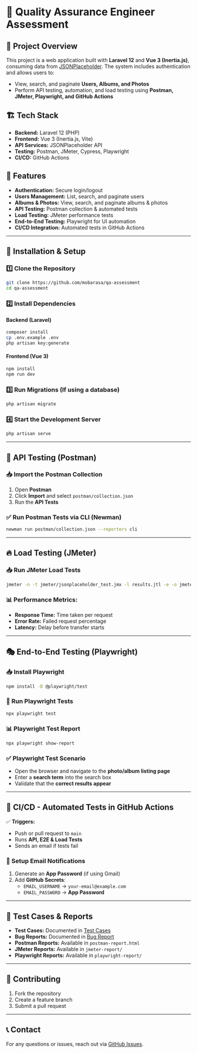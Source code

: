# 🚀 Quality Assurance Engineer Assessment

## 📌 Project Overview
This project is a web application built with **Laravel 12** and **Vue 3 (Inertia.js)**, consuming data from [JSONPlaceholder](https://jsonplaceholder.typicode.com/). The system includes authentication and allows users to:
- View, search, and paginate **Users, Albums, and Photos**
- Perform API testing, automation, and load testing using **Postman, JMeter, Playwright, and GitHub Actions**

## 🏗️ Tech Stack
- **Backend:** Laravel 12 (PHP)
- **Frontend:** Vue 3 (Inertia.js, Vite)
- **API Services:** JSONPlaceholder API
- **Testing:** Postman, JMeter, Cypress, Playwright
- **CI/CD:** GitHub Actions

## 📜 Features
- **Authentication:** Secure login/logout
- **Users Management:** List, search, and paginate users
- **Albums & Photos:** View, search, and paginate albums & photos
- **API Testing:** Postman collection & automated tests
- **Load Testing:** JMeter performance tests
- **End-to-End Testing:** Playwright for UI automation
- **CI/CD Integration:** Automated tests in GitHub Actions

---

## 🔧 Installation & Setup
### 1️⃣ Clone the Repository
```sh
git clone https://github.com/mobarasa/qa-assessment
cd qa-assessment
```
### 2️⃣ Install Dependencies
#### Backend (Laravel)
```sh
composer install
cp .env.example .env
php artisan key:generate
```
#### Frontend (Vue 3)
```sh
npm install
npm run dev
```
### 3️⃣ Run Migrations (If using a database)
```sh
php artisan migrate
```
### 4️⃣ Start the Development Server
```sh
php artisan serve
```

---

## 🚀 API Testing (Postman)
### 📥 Import the Postman Collection
1. Open **Postman**
2. Click **Import** and select `postman/collection.json`
3. Run the **API Tests**

### ✅ Run Postman Tests via CLI (Newman)
```sh
newman run postman/collection.json --reporters cli
```

---

## 🔥 Load Testing (JMeter)
### 📥 Run JMeter Load Tests
```sh
jmeter -n -t jmeter/jsonplaceholder_test.jmx -l results.jtl -e -o jmeter-report/
```
### 📊 Performance Metrics:
- **Response Time:** Time taken per request
- **Error Rate:** Failed request percentage
- **Latency:** Delay before transfer starts

---

## 🎭 End-to-End Testing (Playwright)
### 📥 Install Playwright
```sh
npm install -D @playwright/test
```
### 🏃 Run Playwright Tests
```sh
npx playwright test
```
### 📊 Playwright Test Report
```sh
npx playwright show-report
```
### ✅ Playwright Test Scenario
- Open the browser and navigate to the **photo/album listing page**
- Enter a **search term** into the search box
- Validate that the **correct results appear**

---

## 🚀 CI/CD - Automated Tests in GitHub Actions
✅ **Triggers:**
- Push or pull request to `main`
- Runs **API, E2E & Load Tests**
- Sends an email if tests fail

### 🔧 Setup Email Notifications
1. Generate an **App Password** (if using Gmail)
2. Add **GitHub Secrets**:
   - `EMAIL_USERNAME` → `your-email@example.com`
   - `EMAIL_PASSWORD` → **App Password**

---

## 📜 Test Cases & Reports
- **Test Cases:** Documented in [Test Cases](./doc/qa/TEST_CASES.md)
- **Bug Reports:** Documented in [Bug Report](./doc/qa/BUG_REPORT.md)
- **Postman Reports:** Available in `postman-report.html`
- **JMeter Reports:** Available in `jmeter-report/`
- **Playwright Reports:** Available in `playwright-report/`

---

## 🤝 Contributing
1. Fork the repository
2. Create a feature branch
3. Submit a pull request

---

## 📞 Contact
For any questions or issues, reach out via [GitHub Issues](https://github.com/mobarasa/qa-assessment/issues).
